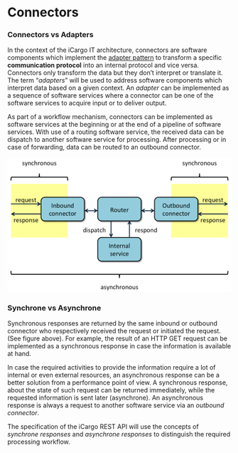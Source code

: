 # Connectors

### Connectors vs Adapters
In the context of the iCargo IT architecture, connectors are software components which implement the [adapter pattern](https://en.wikipedia.org/wiki/Adapter_pattern) to transform a specific **communication protocol** into an internal protocol and vice versa. Connectors only transform the data but they don’t interpret or translate it. The term “*adapters*” will be used to address software components which interpret data based on a given context. An *adapter* can be implemented as a sequence of software services where a connector can be one of the software services to acquire input or to deliver output.

As part of a workflow mechanism, connectors can be implemented as software services at the beginning or at the end of a pipeline of software services. With use of a routing software service, the received data can be dispatch to another software service for processing. After processing or in case of forwarding, data can be routed to an outbound connector.

![Synchronous vs asynchronous](../images/connectors.png)

### <a id=“synchrone”></a>Synchrone vs Asynchrone
Synchronous responses are returned by the same inbound or outbound connector who respectively received the request or initiated the request. (See figure above). For example, the result of an HTTP GET request can be implemented as a synchronous response in case the information is available at hand. 

In case the required activities to provide the information require a lot of internal or even external resources, an asynchronous response can be a better solution from a performance point of view. A synchronous response, about the state of such request can be returned immediately, while the requested information is sent later (asynchrone). An asynchronous response is always a request to another software service via an *outbound connector*.

The specification of the iCargo REST API will use the concepts of *synchrone responses* and *asynchrone responses* to distinguish the required processing workflow.